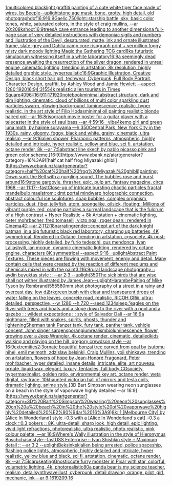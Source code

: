 [1](https://www.ebank.nz/aiartgenerator?category=1)[multicolored blacklight graffiti painting of a cute white tiger face made of wires, by Beeple](https://www.ebank.nz/aiartgenerator?category=multicolored%20blacklight%20graffiti%20painting%20of%20a%20cute%20white%20tiger%20face%20made%20of%20wires%2C%20by%20Beeple)[--uplight](https://www.ebank.nz/aiartgenerator?category=--uplight)[stone age mask, bone, grotty, high detail, old photograph](https://www.ebank.nz/aiartgenerator?category=stone%20age%20mask%2C%20bone%2C%20grotty%2C%20high%20detail%2C%20old%20photograph)[dof](https://www.ebank.nz/aiartgenerator?category=dof)[16:9](https://www.ebank.nz/aiartgenerator?category=16%3A9)[16:9](https://www.ebank.nz/aiartgenerator?category=16%3A9)[Gaelic,](https://www.ebank.nz/aiartgenerator?category=Gaelic%2C)[750](https://www.ebank.nz/aiartgenerator?category=750)[light::](https://www.ebank.nz/aiartgenerator?category=light%3A%3A)[starship battle, sky, basic color tones, white, saturated colors, in the style of craig mullins, --ar 20:20](https://www.ebank.nz/aiartgenerator?category=starship%20battle%2C%20sky%2C%20basic%20color%20tones%2C%20white%2C%20saturated%20colors%2C%20in%20the%20style%20of%20craig%20mullins%2C%20--ar%2020%3A20)[8k](https://www.ebank.nz/aiartgenerator?category=8k)[shoot](https://www.ebank.nz/aiartgenerator?category=shoot)[16:9](https://www.ebank.nz/aiartgenerator?category=16%3A9)[trees](https://www.ebank.nz/aiartgenerator?category=trees)[A cave entrance leading to another dimension](https://www.ebank.nz/aiartgenerator?category=A%20cave%20entrance%20leading%20to%20another%20dimension)[a full-page scan of very detailed instructions with demoniac sigils and numbers and illustration of the Devil, desaturated, matte, ink and ornate illustrated frame, slate-grey and Dahlia camp core risograph print + vermillion foggy misty dark moody lighting Magic the Gathering TCG card](https://www.ebank.nz/aiartgenerator?category=a%20full-page%20scan%20of%20very%20detailed%20instructions%20with%20demoniac%20sigils%20and%20numbers%20and%20illustration%20of%20the%20Devil%2C%20desaturated%2C%20matte%2C%20ink%20and%20ornate%20illustrated%20frame%2C%20slate-grey%20and%20Dahlia%20camp%20core%20risograph%20print%20%2B%20vermillion%20foggy%20misty%20dark%20moody%20lighting%20Magic%20the%20Gathering%20TCG%20card)[8k](https://www.ebank.nz/aiartgenerator?category=8k)[a futuristic simulacrum witnessing itself in a white laboratory](https://www.ebank.nz/aiartgenerator?category=a%20futuristic%20simulacrum%20witnessing%20itself%20in%20a%20white%20laboratory)[16:9](https://www.ebank.nz/aiartgenerator?category=16%3A9)[a seemingly dead presence awaiting the resurrection of the silver dragon, rendered in unreal engine, cinematic lighting, trending in artstation, 8k resolution, highly detailed graphic style, hyperrealistic](https://www.ebank.nz/aiartgenerator?category=a%20seemingly%20dead%20presence%20awaiting%20the%20resurrection%20of%20the%20silver%20dragon%2C%20rendered%20in%20unreal%20engine%2C%20cinematic%20lighting%2C%20trending%20in%20artstation%2C%208k%20resolution%2C%20highly%20detailed%20graphic%20style%2C%20hyperrealistic)[16:9](https://www.ebank.nz/aiartgenerator?category=16%3A9)[Graphic Illustration, Creative Design, black short hair girl, techwear, Cyberpunk, Full Body Portrait, Character Design, graffiti, by Ashley Wood and Jamie Hewlett --aspect 1280:1920](https://www.ebank.nz/aiartgenerator?category=Graphic%20Illustration%2C%20Creative%20Design%2C%20black%20short%20hair%20girl%2C%20techwear%2C%20Cyberpunk%2C%20Full%20Body%20Portrait%2C%20Character%20Design%2C%20graffiti%2C%20by%20Ashley%20Wood%20and%20Jamie%20Hewlett%20--aspect%201280%3A1920)[16:9](https://www.ebank.nz/aiartgenerator?category=16%3A9)[4:3](https://www.ebank.nz/aiartgenerator?category=4%3A3)[155](https://www.ebank.nz/aiartgenerator?category=155)[](https://www.ebank.nz/aiartgenerator?category=)[4k realistic alien tourists in Times Square](https://www.ebank.nz/aiartgenerator?category=4k%20realistic%20alien%20tourists%20in%20Times%20Square)[4096](https://www.ebank.nz/aiartgenerator?category=4096)[::](https://www.ebank.nz/aiartgenerator?category=%3A%3A)[16:9](https://www.ebank.nz/aiartgenerator?category=16%3A9)[11:17](https://www.ebank.nz/aiartgenerator?category=11%3A17)[1920](https://www.ebank.nz/aiartgenerator?category=1920)[notebook](https://www.ebank.nz/aiartgenerator?category=notebook)[minimal abstract structure, dark and dim lighting, cinematic, cloud of billions of multi color sparkling dust particles swarm, glowing background, luminescence, realistic, hyper realistic, in the art style of Filip Hodas](https://www.ebank.nz/aiartgenerator?category=minimal%20abstract%20structure%2C%20dark%20and%20dim%20lighting%2C%20cinematic%2C%20cloud%20of%20billions%20of%20multi%20color%20sparkling%20dust%20particles%20swarm%2C%20glowing%20background%2C%20luminescence%2C%20realistic%2C%20hyper%20realistic%2C%20in%20the%20art%20style%20of%20Filip%20Hodas)[minimal oil painting realistic blonde haired girl --ar 16:8](https://www.ebank.nz/aiartgenerator?category=minimal%20oil%20painting%20realistic%20blonde%20haired%20girl%20--ar%2016%3A8)[risograph movie poster for a guitar player with a telecaster in the style of saul bass --ar 4:5](https://www.ebank.nz/aiartgenerator?category=risograph%20movie%20poster%20for%20a%20guitar%20player%20with%20a%20telecaster%20in%20the%20style%20of%20saul%20bass%20--ar%204%3A5)[9:16](https://www.ebank.nz/aiartgenerator?category=9%3A16)[--vibe](https://www.ebank.nz/aiartgenerator?category=--vibe)[4k](https://www.ebank.nz/aiartgenerator?category=4k)[emo girl and green luna moth, by hajime sorayama —h 350](https://www.ebank.nz/aiartgenerator?category=emo%20girl%20and%20green%20luna%20moth%2C%20by%20hajime%20sorayama%20%E2%80%94h%20350)[Central Park, New York City in the 1930s, rainy, gloomy, foggy, black and white, grainy, cinematic, ultra realism, —ar 9:16](https://www.ebank.nz/aiartgenerator?category=Central%20Park%2C%20New%20York%20City%20in%20the%201930s%2C%20rainy%2C%20gloomy%2C%20foggy%2C%20black%20and%20white%2C%20grainy%2C%20cinematic%2C%20ultra%20realism%2C%20%E2%80%94ar%209%3A16)[alien shower, Pharaonic patterns, atmospheric, highly detailed and intricate, hyper realistic, yellow and blue, sci fi, artstation, octane render, 8k --ar 7:5](https://www.ebank.nz/aiartgenerator?category=alien%20shower%2C%20Pharaonic%20patterns%2C%20atmospheric%2C%20highly%20detailed%20and%20intricate%2C%20hyper%20realistic%2C%20yellow%20and%20blue%2C%20sci%20fi%2C%20artstation%2C%20octane%20render%2C%208k%20--ar%207%3A5)[abstract line skech by pablo picasso,pink and green color scheme.](https://www.ebank.nz/aiartgenerator?category=abstract%20line%20skech%20by%20pablo%20picasso%2Cpink%20and%20green%20color%20scheme.)[16:9](https://www.ebank.nz/aiartgenerator?category=16%3A9)[half cat half frog Miyazaki ghibli](https://www.ebank.nz/aiartgenerator?category=half%20cat%20half%20frog%20Miyazaki%20ghibli)[painting: Down sunk the Bell with a gurgling sound, The bubbles rose and burst around](https://www.ebank.nz/aiartgenerator?category=painting%3A%20Down%20sunk%20the%20Bell%20with%20a%20gurgling%20sound%2C%20The%20bubbles%20rose%20and%20burst%20around)[16:9](https://www.ebank.nz/aiartgenerator?category=16%3A9)[stone gargoyle, thrasher, epic, pulp art, fantasy magazine, circa 1968 --ar 11:17](https://www.ebank.nz/aiartgenerator?category=stone%20gargoyle%2C%20thrasher%2C%20epic%2C%20pulp%20art%2C%20fantasy%20magazine%2C%20circa%201968%20--ar%2011%3A17)[--fast](https://www.ebank.nz/aiartgenerator?category=--fast)[Close-up of intricate bursting chaotic particles fractal mandelbulb maelstrom:: dmt portal mindwarp holographic connection, abstract colourful ice sculptures, soap bubbles, complex organism, particles, dust, fiber, jellyfish, atom, spongelike, oilsick, floating:: Millions of vibrant purple, red, orange particles a surreal landscape that is the fulcrum of a High contrast + Hyper Realistic + 8k Artstation + cinematic lighting, peter mohrbacher, fred tomaselli, victo ngai, roger dean:: rendered in Cinema4D --ar 2:1](https://www.ebank.nz/aiartgenerator?category=Close-up%20of%20intricate%20bursting%20chaotic%20particles%20fractal%20mandelbulb%20maelstrom%3A%3A%20dmt%20portal%20mindwarp%20holographic%20connection%2C%20abstract%20colourful%20ice%20sculptures%2C%20soap%20bubbles%2C%20complex%20organism%2C%20particles%2C%20dust%2C%20fiber%2C%20jellyfish%2C%20atom%2C%20spongelike%2C%20oilsick%2C%20floating%3A%3A%20Millions%20of%20vibrant%20purple%2C%20red%2C%20orange%20particles%20a%20surreal%20landscape%20that%20is%20the%20fulcrum%20of%20a%20High%20contrast%20%2B%20Hyper%20Realistic%20%2B%208k%20Artstation%20%2B%20cinematic%20lighting%2C%20peter%20mohrbacher%2C%20fred%20tomaselli%2C%20victo%20ngai%2C%20roger%20dean%3A%3A%20rendered%20in%20Cinema4D%20--ar%202%3A1)[12:18](https://www.ebank.nz/aiartgenerator?category=12%3A18)[narrating](https://www.ebank.nz/aiartgenerator?category=narrating)[render::](https://www.ebank.nz/aiartgenerator?category=render%3A%3A)[concept art of the dark knight batman, in a big futuristic black red laboratory, charging up batteries, 4K symmetrical, Rendered in Octane, trending in artstation, cgsociety, 4k post-processing, highly detailed, by furio tedeschi, gus mendonca, Ivan Laliashvili, ian mcque, dynamic cinematic lighting, rendered by octane engine, characters 8K symmetrical --aspect 9:16](https://www.ebank.nz/aiartgenerator?category=concept%20art%20of%20the%20dark%20knight%20batman%2C%20in%20a%20big%20futuristic%20black%20red%20laboratory%2C%20charging%20up%20batteries%2C%204K%20symmetrical%2C%20Rendered%20in%20Octane%2C%20trending%20in%20artstation%2C%20cgsociety%2C%204k%20post-processing%2C%20highly%20detailed%2C%20by%20furio%20tedeschi%2C%20gus%20mendonca%2C%20Ivan%20Laliashvili%2C%20ian%20mcque%2C%20dynamic%20cinematic%20lighting%2C%20rendered%20by%20octane%20engine%2C%20characters%208K%20symmetrical%20--aspect%209%3A16)[--uplight](https://www.ebank.nz/aiartgenerator?category=--uplight)[Abstract Paint Textures, These pieces are flowing with movement, energy and detail. Many contain cells that were created by the reaction of different mediums and chemicals mixed in with the paint](https://www.ebank.nz/aiartgenerator?category=Abstract%20Paint%20Textures%2C%20These%20pieces%20are%20flowing%20with%20movement%2C%20energy%20and%20detail.%20Many%20contain%20cells%20that%20were%20created%20by%20the%20reaction%20of%20different%20mediums%20and%20chemicals%20mixed%20in%20with%20the%20paint)[3:1](https://www.ebank.nz/aiartgenerator?category=3%3A1)[16:9](https://www.ebank.nz/aiartgenerator?category=16%3A9)[rural landscape photography :: aydin buyuktas style :: --ar 2:3 --uplight](https://www.ebank.nz/aiartgenerator?category=rural%20landscape%20photography%20%3A%3A%20aydin%20buyuktas%20style%20%3A%3A%20--ar%202%3A3%20--uplight)[350](https://www.ebank.nz/aiartgenerator?category=350)[The sick birds that are wise shall not wither illustrated by James Jean](https://www.ebank.nz/aiartgenerator?category=The%20sick%20birds%20that%20are%20wise%20shall%20not%20wither%20illustrated%20by%20James%20Jean)[--uplight](https://www.ebank.nz/aiartgenerator?category=--uplight)[Harambe](https://www.ebank.nz/aiartgenerator?category=Harambe)[Paiting of Mike Tyson by Rembrandt](https://www.ebank.nz/aiartgenerator?category=Paiting%20of%20Mike%20Tyson%20by%20Rembrandt)[5555](https://www.ebank.nz/aiartgenerator?category=5555)[80mm shot photography of a street in a rainy and overcast day, low dあrkgreen bush with clear and transparent drops of water falling on the leaves, concrete road, realistic, RICOH GRiii,  ultra-detailed, perspective, --w 1280 --h 720 --seed 1234](https://www.ebank.nz/aiartgenerator?category=80mm%20shot%20photography%20of%20a%20street%20in%20a%20rainy%20and%20overcast%20day%2C%20low%20d%E3%81%82rkgreen%20bush%20with%20clear%20and%20transparent%20drops%20of%20water%20falling%20on%20the%20leaves%2C%20concrete%20road%2C%20realistic%2C%20RICOH%20GRiii%2C%20%20ultra-detailed%2C%20perspective%2C%20--w%201280%20--h%20720%20--seed%201234)[sleep.”](https://www.ebank.nz/aiartgenerator?category=sleep.%E2%80%9D)[eagles on the River with trees and boats and a slope down to the river with a pool and a gazebo : : wildest expectations : : style of Salvador Dali --ar 16:9](https://www.ebank.nz/aiartgenerator?category=eagles%20on%20the%20River%20with%20trees%20and%20boats%20and%20a%20slope%20down%20to%20the%20river%20with%20a%20pool%20and%20a%20gazebo%20%3A%20%3A%20wildest%20expectations%20%3A%20%3A%20style%20of%20Salvador%20Dali%20--ar%2016%3A9)[a nightmare, filled with snakes, spirits, ghosts, thunder and lightening](https://www.ebank.nz/aiartgenerator?category=a%20nightmare%2C%20filled%20with%20snakes%2C%20spirits%2C%20ghosts%2C%20thunder%20and%20lightening)[Sherman tank Panzer tank, fury tank, panther tank, vehicle concept, John singer sargen](https://www.ebank.nz/aiartgenerator?category=Sherman%20tank%20Panzer%20tank%2C%20fury%20tank%2C%20panther%20tank%2C%20vehicle%20concept%2C%20John%20singer%20sargen)[sporangium](https://www.ebank.nz/aiartgenerator?category=sporangium)[realism](https://www.ebank.nz/aiartgenerator?category=realism)[bioluminescence, flower, growing over a Jeep Wrangler, 4k,octane render, cinematic, detailed](https://www.ebank.nz/aiartgenerator?category=bioluminescence%2C%20flower%2C%20growing%20over%20a%20Jeep%20Wrangler%2C%204k%2Coctane%20render%2C%20cinematic%2C%20detailed)[kids walking and playing on the hill, gregory crewdson style --ar 16:9](https://www.ebank.nz/aiartgenerator?category=kids%20walking%20and%20playing%20on%20the%20hill%2C%20gregory%20crewdson%20style%20--ar%2016%3A9)[extremities](https://www.ebank.nz/aiartgenerator?category=extremities)[2:3](https://www.ebank.nz/aiartgenerator?category=2%3A3)[ornate beautiful bonzai tree carved from opal by tsutomu nihei, emil melmoth, zdzislaw belsinki, Craig Mullins, yoji shinkawa, trending on artstation, flowers of hope by Jean-Honoré Fragonard, Peter mohrbacher, hyper detailed, insane details, intricate, elite, art nouveau, ornate, liquid wax, elegant, luxury, tentacles, full body CGsociety, hypermaximalist, golden ratio, environmental key art, octane render, weta digital, ray trace, 10k](https://www.ebank.nz/aiartgenerator?category=ornate%20beautiful%20bonzai%20tree%20carved%20from%20opal%20by%20tsutomu%20nihei%2C%20emil%20melmoth%2C%20zdzislaw%20belsinki%2C%20Craig%20Mullins%2C%20yoji%20shinkawa%2C%20trending%20on%20artstation%2C%20flowers%20of%20hope%20by%20Jean-Honor%C3%A9%20Fragonard%2C%20Peter%20mohrbacher%2C%20hyper%20detailed%2C%20insane%20details%2C%20intricate%2C%20elite%2C%20art%20nouveau%2C%20ornate%2C%20liquid%20wax%2C%20elegant%2C%20luxury%2C%20tentacles%2C%20full%20body%20CGsociety%2C%20hypermaximalist%2C%20golden%20ratio%2C%20environmental%20key%20art%2C%20octane%20render%2C%20weta%20digital%2C%20ray%20trace%2C%2010k)[haunted victorian hall of mirrors and tesla coils, dramatic lighting, anime style.](https://www.ebank.nz/aiartgenerator?category=haunted%20victorian%20hall%20of%20mirrors%20and%20tesla%20coils%2C%20dramatic%20lighting%2C%20anime%20style.)[3D Bart Simpson wearing neon sunglasses on a beach in the style of vaporwave highly detailed —ar 16:9](https://www.ebank.nz/aiartgenerator?category=3D%20Bart%20Simpson%20wearing%20neon%20sunglasses%20on%20a%20beach%20in%20the%20style%20of%20vaporwave%20highly%20detailed%20%E2%80%94ar%2016%3A9)[8k](https://www.ebank.nz/aiartgenerator?category=8k)[::1 [Melbourne City] by [Alice In Wonderland] style ::0.3 with a [Alice In Wonderland's cat] ::0.3 a clock ::0.3 pokers :: 8K, ultra-detail, sharp look, high detail, epic lighting, vivid light refractions, photorealistic, ultra realistic, photo realistic, pink colour palette, —ar 16:9](https://www.ebank.nz/aiartgenerator?category=%3A%3A1%20%5BMelbourne%20City%5D%20by%20%5BAlice%20In%20Wonderland%5D%20style%20%3A%3A0.3%20with%20a%20%5BAlice%20In%20Wonderland%27s%20cat%5D%20%3A%3A0.3%20a%20clock%20%3A%3A0.3%20pokers%20%3A%3A%208K%2C%20ultra-detail%2C%20sharp%20look%2C%20high%20detail%2C%20epic%20lighting%2C%20vivid%20light%20refractions%2C%20photorealistic%2C%20ultra%20realistic%2C%20photo%20realistic%2C%20pink%20colour%20palette%2C%20%E2%80%94ar%2016%3A9)[Where's Wally illustration in the style of Hieronymus Bosch](https://www.ebank.nz/aiartgenerator?category=Where%27s%20Wally%20illustration%20in%20the%20style%20of%20Hieronymus%20Bosch)[chasm](https://www.ebank.nz/aiartgenerator?category=chasm)[style](https://www.ebank.nz/aiartgenerator?category=style)[](https://www.ebank.nz/aiartgenerator?category=)[--fast](https://www.ebank.nz/aiartgenerator?category=--fast)[USS Enterprise :: Ivan Shishkin style :: Maximum detail :: --ar 3:2 --uplight](https://www.ebank.nz/aiartgenerator?category=USS%20Enterprise%20%3A%3A%20Ivan%20Shishkin%20style%20%3A%3A%20Maximum%20detail%20%3A%3A%20--ar%203%3A2%20--uplight)[Beksinkski](https://www.ebank.nz/aiartgenerator?category=Beksinkski)[alien being arrested, police spaceship, flashing police lights, atmospheric, highly detailed and intricate, hyper realistic, yellow blue and black, sci fi, artstation, cinematic, octane render, 8k --ar 7:5](https://www.ebank.nz/aiartgenerator?category=alien%20being%20arrested%2C%20police%20spaceship%2C%20flashing%20police%20lights%2C%20atmospheric%2C%20highly%20detailed%20and%20intricate%2C%20hyper%20realistic%2C%20yellow%20blue%20and%20black%2C%20sci%20fi%2C%20artstation%2C%20cinematic%2C%20octane%20render%2C%208k%20--ar%207%3A5)[Icarus](https://www.ebank.nz/aiartgenerator?category=Icarus)[eating](https://www.ebank.nz/aiartgenerator?category=eating)[Gnostic](https://www.ebank.nz/aiartgenerator?category=Gnostic)[cute furry monster in Pixar with star, colorful, volumetric lighting, 4k, photorealistic](https://www.ebank.nz/aiartgenerator?category=cute%20furry%20monster%20in%20Pixar%20with%20star%2C%20colorful%2C%20volumetric%20lighting%2C%204k%2C%20photorealistic)[80](https://www.ebank.nz/aiartgenerator?category=80)[a panda bear is my science teacher, realism, detail](https://www.ebank.nz/aiartgenerator?category=a%20panda%20bear%20is%20my%20science%20teacher%2C%20realism%2C%20detail)[synthwave](https://www.ebank.nz/aiartgenerator?category=synthwave)[illust, cyberpunk, detail drawing, orange, pilot, girl, mechanic, ink --ar 9:16](https://www.ebank.nz/aiartgenerator?category=illust%2C%20cyberpunk%2C%20detail%20drawing%2C%20orange%2C%20pilot%2C%20girl%2C%20mechanic%2C%20ink%20--ar%209%3A16)[1920](https://www.ebank.nz/aiartgenerator?category=1920)[9:16](https://www.ebank.nz/aiartgenerator?category=9%3A16)